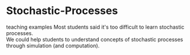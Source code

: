 # Stochastic-Processes
teaching examples 
Most students said it's too difficult to learn stochastic processes.  
We could help students to understand  concepts of stochastic processes through simulation (and computation).
